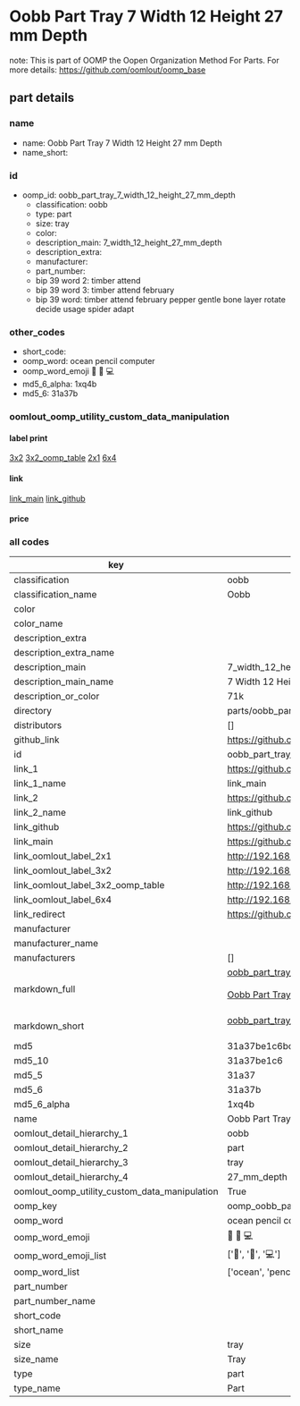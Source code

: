 # Oobb Part Tray 7 Width 12 Height 27 mm Depth  

note: This is part of OOMP the Oopen Organization Method For Parts. For more details: https://github.com/oomlout/oomp_base

##  part details
  







### name
* name: Oobb Part Tray 7 Width 12 Height 27 mm Depth
* name_short: 
### id
* oomp_id: oobb_part_tray_7_width_12_height_27_mm_depth
  * classification: oobb
  * type: part
  * size: tray
  * color: 
  * description_main: 7_width_12_height_27_mm_depth
  * description_extra: 
  * manufacturer: 
  * part_number: 
  * bip 39 word 2: timber attend
  * bip 39 word 3: timber attend february
  * bip 39 word: timber attend february pepper gentle bone layer rotate decide usage spider adapt

### other_codes
* short_code: 
* oomp_word: ocean pencil computer
* oomp_word_emoji :ocean: :pencil: :computer:
* md5_6_alpha: 1xq4b
* md5_6: 31a37b






### oomlout_oomp_utility_custom_data_manipulation
#### label print
[3x2](http://192.168.1.245:1112/?label=oomp%201xq4b)
[3x2_oomp_table](http://192.168.1.108:1112/?label=oomp%201xq4b)
[2x1](http://192.168.1.242:1112/?label=oomp%201xq4b)
[6x4](http://192.168.1.55:1112/?label=oomp%201xq4b)    

#### link

[link_main](https://github.com/oomlout/oomlout_oomp_version_1_messy/tree/main/parts/oobb_part_tray_7_width_12_height_27_mm_depth) [link_github](https://github.com/oomlout/oomlout_oomp_version_1_messy/tree/main/parts/oobb_part_tray_7_width_12_height_27_mm_depth)                             

#### price







### all codes 
| key | value |  
| --- | --- |  
| classification | oobb |  
| classification_name | Oobb |  
| color |  |  
| color_name |  |  
| description_extra |  |  
| description_extra_name |  |  
| description_main | 7_width_12_height_27_mm_depth |  
| description_main_name | 7 Width 12 Height 27 mm Depth |  
| description_or_color | 71k |  
| directory | parts/oobb_part_tray_7_width_12_height_27_mm_depth |  
| distributors | [] |  
| github_link | https://github.com/oomlout/oomlout_oomp_part_src/tree/main/parts/oobb_part_tray_7_width_12_height_27_mm_depth |  
| id | oobb_part_tray_7_width_12_height_27_mm_depth |  
| link_1 | https://github.com/oomlout/oomlout_oomp_version_1_messy/tree/main/parts/oobb_part_tray_7_width_12_height_27_mm_depth |  
| link_1_name | link_main |  
| link_2 | https://github.com/oomlout/oomlout_oomp_version_1_messy/tree/main/parts/oobb_part_tray_7_width_12_height_27_mm_depth |  
| link_2_name | link_github |  
| link_github | https://github.com/oomlout/oomlout_oomp_version_1_messy/tree/main/parts/oobb_part_tray_7_width_12_height_27_mm_depth |  
| link_main | https://github.com/oomlout/oomlout_oomp_version_1_messy/tree/main/parts/oobb_part_tray_7_width_12_height_27_mm_depth |  
| link_oomlout_label_2x1 | http://192.168.1.242:1112/?label=oomp%201xq4b |  
| link_oomlout_label_3x2 | http://192.168.1.245:1112/?label=oomp%201xq4b |  
| link_oomlout_label_3x2_oomp_table | http://192.168.1.108:1112/?label=oomp%201xq4b |  
| link_oomlout_label_6x4 | http://192.168.1.55:1112/?label=oomp%201xq4b |  
| link_redirect | https://github.com/oomlout/oomlout_oomp_version_1_messy/tree/main/parts/oobb_part_tray_7_width_12_height_27_mm_depth |  
| manufacturer |  |  
| manufacturer_name |  |  
| manufacturers | [] |  
| markdown_full | [oobb_part_tray_7_width_12_height_27_mm_depth](none)<br>[](none)<br>[Oobb Part Tray 7 Width 12 Height 27 Mm Depth](none)<br><br> |  
| markdown_short | [oobb_part_tray_7_width_12_height_27_mm_depth](none)<br><br> |  
| md5 | 31a37be1c6bc2fc865309a2ea883a711 |  
| md5_10 | 31a37be1c6 |  
| md5_5 | 31a37 |  
| md5_6 | 31a37b |  
| md5_6_alpha | 1xq4b |  
| name | Oobb Part Tray 7 Width 12 Height 27 mm Depth |  
| oomlout_detail_hierarchy_1 | oobb |  
| oomlout_detail_hierarchy_2 | part |  
| oomlout_detail_hierarchy_3 | tray |  
| oomlout_detail_hierarchy_4 | 27_mm_depth |  
| oomlout_oomp_utility_custom_data_manipulation | True |  
| oomp_key | oomp_oobb_part_tray_7_width_12_height_27_mm_depth |  
| oomp_word | ocean pencil computer |  
| oomp_word_emoji | :ocean: :pencil: :computer: |  
| oomp_word_emoji_list | [':ocean:', ':pencil:', ':computer:'] |  
| oomp_word_list | ['ocean', 'pencil', 'computer'] |  
| part_number |  |  
| part_number_name |  |  
| short_code |  |  
| short_name |  |  
| size | tray |  
| size_name | Tray |  
| type | part |  
| type_name | Part |  
